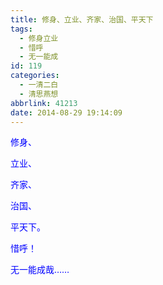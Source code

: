 ```yaml
---
title: 修身、立业、齐家、治国、平天下
tags:
  - 修身立业
  - 惜呼
  - 无一能成
id: 119
categories:
  - 一清二白
  - 清思燕想
abbrlink: 41213
date: 2014-08-29 19:14:09
---
```


<span style="color: #0000ff;">修身、</span>

<span style="color: #0000ff;">立业、</span>

<span style="color: #0000ff;">齐家、</span>

<span style="color: #0000ff;">治国、</span>

<span style="color: #0000ff;">平天下。</span>

<span style="color: #0000ff;">惜呼！</span>

<span style="color: #0000ff;">无一能成哉……</span>